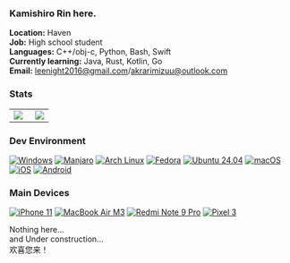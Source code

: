 ### Kamishiro Rin here. 

**Location:** Haven   
**Job:** High school student  
**Languages:** C++/obj-c, Python, Bash, Swift  
**Currently learning:** Java, Rust, Kotlin, Go  
**Email:** leenight2016@gmail.com/akrarimizuu@outlook.com

### Stats
<table frame=void>
<tr>
    <td style="vertical-align: top">
        <img align="left" src="https://counter.seku.su/cmoe?name=KamishiroRin&theme=gb">
    </td>
    <td>
        <img align="right" src="https://github-readme-stats.vercel.app/api?username=KamishiroRin&include_all_commits=true&show_icons=true&theme=buefy&count_private=true&hide_border=true">
    </td>
</tr>
</table>


### Dev Environment
[![Windows](https://img.shields.io/badge/田%20Windows-00BBFF?style=flat-square)](https://www.microsoft.com/windows11)
[![Manjaro](https://img.shields.io/badge/Manjaro-34BE5B?style=flat-square&logo=manjaro&logoColor=FFFFFF&labelColor=34BE5B)](https://manjaro.org)
[![Arch Linux](https://img.shields.io/badge/Arch%20Linux-008BFF?style=flat-square&logo=arch-linux&logoColor=FFFFFF&labelColor=008BFF)](https://archlinux.org)
[![Fedora](https://img.shields.io/badge/Fedora-51A2DA?style=flat-square&logo=fedora&logoColor=FFFFFF&labelColor=51A2DA)](https://archlinux.org)
[![Ubuntu 24.04](https://img.shields.io/badge/Ubuntu-dd4814?style=flat-square&logo=ubuntu&logoColor=ffffff)](https://releases.ubuntu.com/24.04/)
[![macOS](https://img.shields.io/badge/macOS-4F4F4F?style=flat-square&logo=apple&logoColor=FFFFFF&labelColor=4F4F4F)](https://www.apple.com/os/macos/)
[![iOS](https://img.shields.io/badge/iOS-4F4F4F?style=flat-square&logo=apple&logoColor=FFFFFF&labelColor=4F4F4F)](https://www.apple.com/os/ios/)
[![Android](https://img.shields.io/badge/Android-00C000?style=flat-square&logo=android&logoColor=FFFFFF&labelColor=00C000)](https://www.android.com/android-15/)

### Main Devices
[![iPhone 11](https://img.shields.io/badge/iPhone%2011-4F4F4F?style=flat-square&logo=apple&logoColor=FFFFFF&labelColor=4F4F4F)](https://wikipedia.org/wiki/IPhone_11)
[![MacBook Air M3](https://img.shields.io/badge/Macbook%20Air%20M3-4F4F4F?style=flat-square&logo=apple&logoColor=FFFFFF&labelColor=4F4F4F)](https://wikipedia.org/wiki/Apple_M3)
[![Redmi Note 9 Pro](https://img.shields.io/badge/Redmi%2010T-ED9121?style=flat-square&logo=xiaomi&logoColor=FFFFFF&labelColor=ED9121)](https://wikipedia.org/wiki/Xiaomi_Mi_10T)
[![Pixel 3](https://img.shields.io/badge/Pixel%203-000000?style=flat-square&logo=google&logoColor=FFFFFF&labelColor=000000)](https://wikipedia.org/wiki/Pixel_3)


Nothing here...  
and Under construction...  
欢喜您来！
